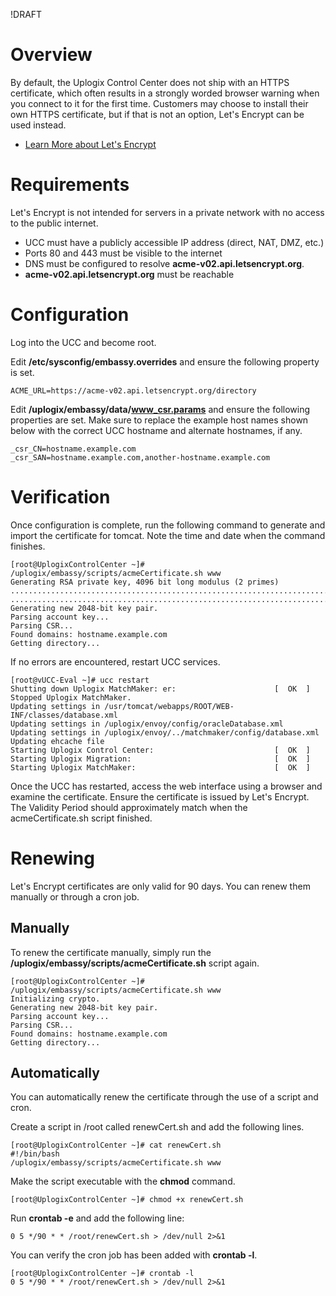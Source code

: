 !DRAFT

# Overview

By default, the Uplogix Control Center does not ship with an HTTPS certificate, which often results in a strongly worded browser warning when you connect to it for the first time. Customers may choose to install their own HTTPS certificate, but if that is not an option, Let's Encrypt can be used instead.

* [Learn More about Let's Encrypt](https://letsencrypt.org/)

# Requirements

Let's Encrypt is not intended for servers in a private network with no access to the public internet. 

* UCC must have a publicly accessible IP address (direct, NAT, DMZ, etc.)
* Ports 80 and 443 must be visible to the internet
* DNS must be configured to resolve **acme-v02.api.letsencrypt.org**.
* **acme-v02.api.letsencrypt.org** must be reachable

# Configuration

Log into the UCC and become root.

Edit **/etc/sysconfig/embassy.overrides** and ensure the following property is set.

```
ACME_URL=https://acme-v02.api.letsencrypt.org/directory
```

Edit **/uplogix/embassy/data/www_csr.params** and ensure the following properties are set. Make sure to replace the example host names shown below with the correct UCC hostname and alternate hostnames, if any.

```
_csr_CN=hostname.example.com
_csr_SAN=hostname.example.com,another-hostname.example.com
```

# Verification

Once configuration is complete, run the following command to generate and import the certificate for tomcat. Note the time and date when the command finishes.

```
[root@UplogixControlCenter ~]# /uplogix/embassy/scripts/acmeCertificate.sh www
Generating RSA private key, 4096 bit long modulus (2 primes)
.................................................................................................................................................................................................................................................................................................................................................++++
.......................................................................................................................................................................................................................................................................++++
Generating new 2048-bit key pair.
Parsing account key...
Parsing CSR...
Found domains: hostname.example.com
Getting directory...
```

If no errors are encountered, restart UCC services.

```
[root@vUCC-Eval ~]# ucc restart
Shutting down Uplogix MatchMaker: er:                      [  OK  ]
Stopped Uplogix MatchMaker.
Updating settings in /usr/tomcat/webapps/ROOT/WEB-INF/classes/database.xml
Updating settings in /uplogix/envoy/config/oracleDatabase.xml
Updating settings in /uplogix/envoy/../matchmaker/config/database.xml
Updating ehcache file
Starting Uplogix Control Center:                           [  OK  ]
Starting Uplogix Migration:                                [  OK  ]
Starting Uplogix MatchMaker:                               [  OK  ]
```

Once the UCC has restarted, access the web interface using a browser and examine the certificate. Ensure the certificate is issued by Let's Encrypt. The Validity Period should approximately match when the acmeCertificate.sh script finished.

# Renewing

Let's Encrypt certificates are only valid for 90 days. You can renew them manually or through a cron job.

## Manually

To renew the certificate manually, simply run the **/uplogix/embassy/scripts/acmeCertificate.sh** script again.

```
[root@UplogixControlCenter ~]# /uplogix/embassy/scripts/acmeCertificate.sh www
Initializing crypto.
Generating new 2048-bit key pair.
Parsing account key...
Parsing CSR...
Found domains: hostname.example.com
Getting directory...
```

## Automatically

You can automatically renew the certificate through the use of a script and cron.

Create a script in /root called renewCert.sh and add the following lines.

```
[root@UplogixControlCenter ~]# cat renewCert.sh 
#!/bin/bash
/uplogix/embassy/scripts/acmeCertificate.sh www
```

Make the script executable with the **chmod** command.

```
[root@UplogixControlCenter ~]# chmod +x renewCert.sh 
```

Run **crontab -e** and add the following line:

```
0 5 */90 * * /root/renewCert.sh > /dev/null 2>&1
```

You can verify the cron job has been added with **crontab -l**.

```
[root@UplogixControlCenter ~]# crontab -l
0 5 */90 * * /root/renewCert.sh > /dev/null 2>&1
```

